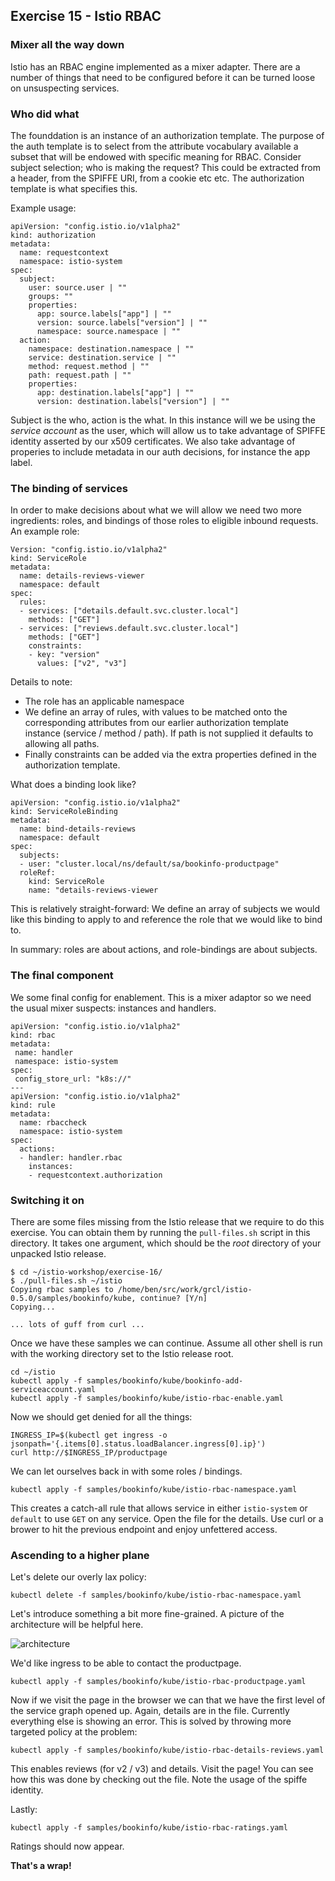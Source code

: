 ## Exercise 15 - Istio RBAC

### Mixer all the way down

Istio has an RBAC engine implemented as a mixer adapter. There are a number of things that need to be configured before it can be turned loose on unsuspecting services.

### Who did what

The founddation is an instance of an authorization template. The purpose of the auth template is to select from the attribute vocabulary available a subset that will be endowed with specific meaning for RBAC. Consider subject selection; who is making the request? This could be extracted from a header, from the SPIFFE URI, from a cookie etc etc. The authorization template is what specifies this.

Example usage:

```
apiVersion: "config.istio.io/v1alpha2"
kind: authorization
metadata:
  name: requestcontext
  namespace: istio-system
spec:
  subject:
    user: source.user | ""
    groups: ""
    properties:
      app: source.labels["app"] | ""
      version: source.labels["version"] | ""
      namespace: source.namespace | ""
  action:
    namespace: destination.namespace | ""
    service: destination.service | ""
    method: request.method | ""
    path: request.path | ""
    properties:
      app: destination.labels["app"] | ""
      version: destination.labels["version"] | ""
```

Subject is the who, action is the what. In this instance will we be using the _service account_ as the user, which will allow us to take advantage of SPIFFE identity asserted by our x509 certificates. We also take advantage of properies to include metadata in our auth decisions, for instance the app label.

### The binding of services

In order to make decisions about what we will allow we need two more ingredients: roles, and bindings of those roles to eligible inbound requests. An example role:

```
Version: "config.istio.io/v1alpha2"
kind: ServiceRole
metadata:
  name: details-reviews-viewer
  namespace: default
spec:
  rules:
  - services: ["details.default.svc.cluster.local"]
    methods: ["GET"]
  - services: ["reviews.default.svc.cluster.local"]
    methods: ["GET"]
    constraints:
    - key: "version"
      values: ["v2", "v3"]
```

Details to note:
- The role has an applicable namespace
- We define an array of rules, with values to be matched onto the corresponding attributes from our earlier authorization template instance (service / method / path). If path is not supplied it defaults to allowing all paths.
- Finally constraints can be added via the extra properties defined in the authorization template.

What does a binding look like?

```
apiVersion: "config.istio.io/v1alpha2"
kind: ServiceRoleBinding
metadata:
  name: bind-details-reviews
  namespace: default
spec:
  subjects:
  - user: "cluster.local/ns/default/sa/bookinfo-productpage"
  roleRef:
    kind: ServiceRole
    name: "details-reviews-viewer
```

This is relatively straight-forward: We define an array of subjects we would like this binding to apply to and reference the role that we would like to bind to.

In summary: roles are about actions, and role-bindings are about subjects.

### The final component

We some final config for enablement. This is a mixer adaptor so we need the usual mixer suspects: instances and handlers. 

```
apiVersion: "config.istio.io/v1alpha2"
kind: rbac
metadata:
 name: handler
 namespace: istio-system
spec:
 config_store_url: "k8s://"
---
apiVersion: "config.istio.io/v1alpha2"
kind: rule
metadata:
  name: rbaccheck
  namespace: istio-system
spec:
  actions:
  - handler: handler.rbac
    instances:
    - requestcontext.authorization
```

### Switching it on

There are some files missing from the Istio release that we require to do this exercise. You can obtain them by running the `pull-files.sh` script in this directory. It takes one argument, which should be the _root_ directory of your unpacked Istio release.

```
$ cd ~/istio-workshop/exercise-16/
$ ./pull-files.sh ~/istio
Copying rbac samples to /home/ben/src/work/grcl/istio-0.5.0/samples/bookinfo/kube, continue? [Y/n] 
Copying...

... lots of guff from curl ...

```

Once we have these samples we can continue. Assume all other shell is run with the working directory set to the Istio release root.

```
cd ~/istio
kubectl apply -f samples/bookinfo/kube/bookinfo-add-serviceaccount.yaml
kubectl apply -f samples/bookinfo/kube/istio-rbac-enable.yaml
```

Now we should get denied for all the things:

```
INGRESS_IP=$(kubectl get ingress -o jsonpath='{.items[0].status.loadBalancer.ingress[0].ip}')
curl http://$INGRESS_IP/productpage
```

We can let ourselves back in with some roles / bindings.

```
kubectl apply -f samples/bookinfo/kube/istio-rbac-namespace.yaml
```

This creates a catch-all rule that allows service in either `istio-system` or `default` to use `GET` on any service. Open the file for the details. Use curl or a brower to hit the previous endpoint and enjoy unfettered access.

### Ascending to a higher plane

Let's delete our overly lax policy:

```
kubectl delete -f samples/bookinfo/kube/istio-rbac-namespace.yaml
```

Let's introduce something a bit more fine-grained. A picture of the architecture will be helpful here.

![architecture](https://istio.io/docs/guides/img/bookinfo/withistio.svg)

We'd like ingress to be able to contact the productpage.

```
kubectl apply -f samples/bookinfo/kube/istio-rbac-productpage.yaml
```

Now if we visit the page in the browser we can that we have the first level of the service graph opened up. Again, details are in the file. Currently everything else is showing an error. This is solved by throwing more targeted policy at the problem:

```
kubectl apply -f samples/bookinfo/kube/istio-rbac-details-reviews.yaml
```

This enables reviews (for v2 / v3) and details. Visit the page! You can see how this was done by checking out the file. Note the usage of the spiffe identity.

Lastly:

```
kubectl apply -f samples/bookinfo/kube/istio-rbac-ratings.yaml
```

Ratings should now appear.

**That's a wrap!**
